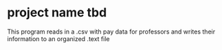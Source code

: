 # project name tbd
This program reads in a .csv with pay data for professors and writes their information to an organized .text file 
